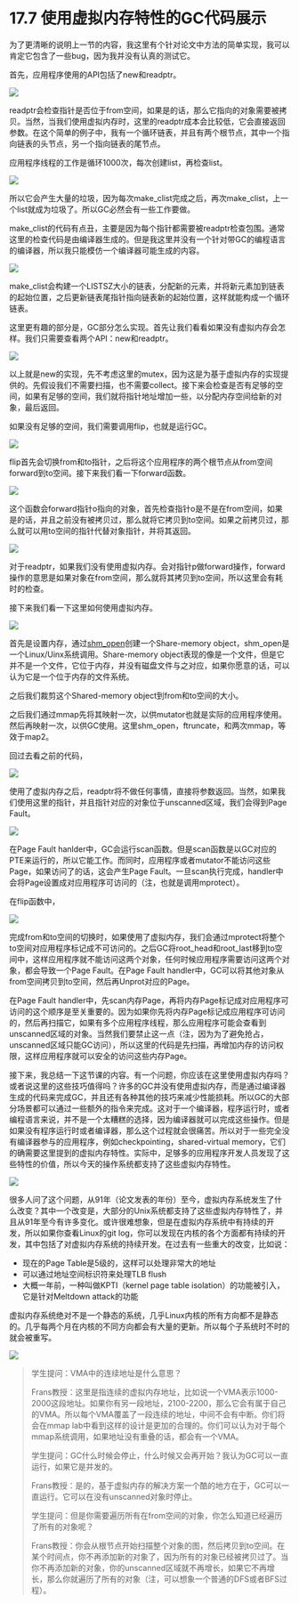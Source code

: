 # 17.7 使用虚拟内存特性的GC代码展示

为了更清晰的说明上一节的内容，我这里有个针对论文中方法的简单实现，我可以肯定它包含了一些bug，因为我并没有认真的测试它。

首先，应用程序使用的API包括了new和readptr。

![](<../.gitbook/assets/image (783).png>)

readptr会检查指针是否位于from空间，如果是的话，那么它指向的对象需要被拷贝。当然，当我们使用虚拟内存时，这里的readptr成本会比较低，它会直接返回参数。在这个简单的例子中，我有一个循环链表，并且有两个根节点，其中一个指向链表的头节点，另一个指向链表的尾节点。

应用程序线程的工作是循环1000次，每次创建list，再检查list。

![](<../.gitbook/assets/image (759).png>)

所以它会产生大量的垃圾，因为每次make\_clist完成之后，再次make\_clist，上一个list就成为垃圾了。所以GC必然会有一些工作要做。

make\_clist的代码有点丑，主要是因为每个指针都需要被readptr检查包围。通常这里的检查代码是由编译器生成的。但是我这里并没有一个针对带GC的编程语言的编译器，所以我只能模仿一个编译器可能生成的内容。

![](<../.gitbook/assets/image (804).png>)

make\_clist会构建一个LISTSZ大小的链表，分配新的元素，并将新元素加到链表的起始位置，之后更新链表尾指针指向链表新的起始位置，这样就能构成一个循环链表。

这里更有趣的部分是，GC部分怎么实现。首先让我们看看如果没有虚拟内存会怎样。我们只需要查看两个API：new和readptr。

![](<../.gitbook/assets/image (767).png>)

以上就是new的实现，先不考虑这里的mutex，因为这是为基于虚拟内存的实现提供的。先假设我们不需要扫描，也不需要collect。接下来会检查是否有足够的空间，如果有足够的空间，我们就将指针地址增加一些，以分配内存空间给新的对象，最后返回。

如果没有足够的空间，我们需要调用flip，也就是运行GC。

![](<../.gitbook/assets/image (797).png>)

flip首先会切换from和to指针，之后将这个应用程序的两个根节点从from空间forward到to空间。接下来我们看一下forward函数。

![](<../.gitbook/assets/image (774).png>)

这个函数会forward指针o指向的对象，首先检查指针o是不是在from空间，如果是的话，并且之前没有被拷贝过，那么就将它拷贝到to空间。如果之前拷贝过，那么就可以用to空间的指针代替对象指针，并将其返回。

![](<../.gitbook/assets/image (769).png>)

对于readptr，如果我们没有使用虚拟内存。会对指针p做forward操作，forward操作的意思是如果对象在from空间，那么就将其拷贝到to空间，所以这里会有耗时的检查。

接下来我们看一下这里如何使用虚拟内存。

![](<../.gitbook/assets/image (786).png>)

首先是设置内存，通过[shm\_open](https://man7.org/linux/man-pages/man3/shm\_open.3.html)创建一个Share-memory object，shm\_open是一个Linux/Uinx系统调用。Share-memory object表现的像是一个文件，但是它并不是一个文件，它位于内存，并没有磁盘文件与之对应，如果你愿意的话，可以认为它是一个位于内存的文件系统。

之后我们裁剪这个Shared-memory object到from和to空间的大小。

之后我们通过mmap先将其映射一次，以供mutator也就是实际的应用程序使用。然后再映射一次，以供GC使用。这里shm\_open，ftruncate，和两次mmap，等效于map2。

回过去看之前的代码，

![](<../.gitbook/assets/image (769) (1).png>)

使用了虚拟内存之后，readptr将不做任何事情，直接将参数返回。当然，如果我们使用这里的指针，并且指针对应的对象位于unscanned区域，我们会得到Page Fault。

![](<../.gitbook/assets/image (796).png>)

在Page Fault hanlder中，GC会运行scan函数。但是scan函数是以GC对应的PTE来运行的，所以它能工作。而同时，应用程序或者mutator不能访问这些Page，如果访问了的话，这会产生Page Fault。一旦scan执行完成，handler中会将Page设置成对应用程序可访问的（注，也就是调用mprotect）。

在flip函数中，

![](<../.gitbook/assets/image (797).png>)

完成from和to空间的切换时，如果使用了虚拟内存，我们会通过mprotect将整个to空间对应用程序标记成不可访问的。之后GC将root\_head和root\_last移到to空间中，这样应用程序就不能访问这两个对象，任何时候应用程序需要访问这两个对象，都会导致一个Page Fault。在Page Fault handler中，GC可以将其他对象从from空间拷贝到to空间，然后再Unprot对应的Page。

在Page Fault handler中，先scan内存Page，再将内存Page标记成对应用程序可访问的这个顺序是至关重要的。因为如果你先将内存Page标记成应用程序可访问的，然后再扫描它，如果有多个应用程序线程，那么应用程序可能会查看到unscanned区域的对象。当然我们要禁止这一点（注，因为为了避免抢占，unscanned区域只能GC访问），所以这里的代码是先扫描，再增加内存的访问权限，这样应用程序就可以安全的访问这些内存Page。

接下来，我总结一下这节课的内容。有一个问题，你应该在这里使用虚拟内存吗？或者说这里的这些技巧值得吗？许多的GC并没有使用虚拟内存，而是通过编译器生成的代码来完成GC，并且还有各种其他的技巧来减少性能损耗。所以GC的大部分场景都可以通过一些额外的指令来完成。这对于一个编译器，程序运行时，或者编程语言来说，并不是一个太糟糕的选择，因为编译器就可以完成这些操作。但是如果没有程序运行时或者编译器，那么这个过程就会很痛苦。所以对于一些完全没有编译器参与的应用程序，例如checkpointing，shared-virtual memory，它们的确需要这里提到的虚拟内存特性。实际中，足够多的应用程序开发人员发现了这些特性的价值，所以今天的操作系统都支持了这些虚拟内存特性。

![](<../.gitbook/assets/image (794).png>)

很多人问了这个问题，从91年（论文发表的年份）至今，虚拟内存系统发生了什么改变？其中一个改变是，大部分的Unix系统都支持了这些虚拟内存特性了，并且从91年至今有许多变化。或许很难想象，但是在虚拟内存系统中有持续的开发，所以如果你查看Linux的git log，你可以发现在内核的各个方面都有持续的开发，其中包括了对虚拟内存系统的持续开发。在过去有一些重大的改变，比如说：

* 现在的Page Table是5级的，这样可以处理非常大的地址
* 可以通过地址空间标识符来处理TLB flush
* 大概一年前，一种叫做KPTI（kernel page table isolation）的功能被引入，它是针对Meltdown attack的功能

虚拟内存系统绝对不是一个静态的系统，几乎Linux内核的所有方向都不是静态的。几乎每两个月在内核的不同方向都会有大量的更新。所以每个子系统时不时的就会被重写。

![](<../.gitbook/assets/image (785).png>)

> 学生提问：VMA中的连续地址是什么意思？
>
> Frans教授：这里是指连续的虚拟内存地址，比如说一个VMA表示1000-2000这段地址。如果你有另一段地址，2100-2200，那么它会有属于自己的VMA。所以每个VMA覆盖了一段连续的地址，中间不会有中断。你们将会在mmap lab中看到这样的设计是更加的合理的。你们可以认为对于每个mmap系统调用，如果地址没有重叠的话，都会有一个VMA。
>
> 学生提问：GC什么时候会停止，什么时候又会再开始？我认为GC可以一直运行，如果它是并发的。
>
> Frans教授：是的，基于虚拟内存的解决方案一个酷的地方在于，GC可以一直运行。它可以在没有unscanned对象时停止。
>
> 学生提问：但是你需要遍历所有在from空间的对象，你怎么知道已经遍历了所有的对象呢？&#x20;
>
> Frans教授：你会从根节点开始扫描整个对象的图，然后拷贝到to空间。在某个时间点，你不再添加新的对象了，因为所有的对象已经被拷贝过了。当你不再添加新的对象，你的unscanned区域就不再增长，如果它不再增长，那么你就遍历了所有的对象（注，可以想象一个普通的DFS或者BFS过程）。
